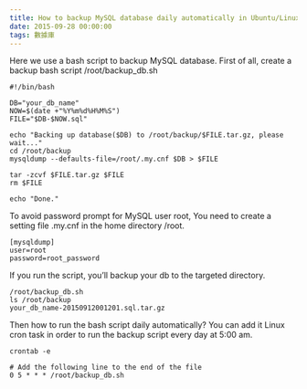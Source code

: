 ```yaml
---
title: How to backup MySQL database daily automatically in Ubuntu/Linux
date: 2015-09-28 00:00:00
tags: 數據庫
---
```


Here we use a bash script to backup MySQL database. First of all, create a backup bash script /root/backup_db.sh

```
#!/bin/bash

DB="your_db_name"
NOW=$(date +"%Y%m%d%H%M%S")
FILE="$DB-$NOW.sql"

echo "Backing up database($DB) to /root/backup/$FILE.tar.gz, please wait..."
cd /root/backup
mysqldump --defaults-file=/root/.my.cnf $DB > $FILE

tar -zcvf $FILE.tar.gz $FILE
rm $FILE

echo "Done."
```

To avoid password prompt for MySQL user root, You need to create a setting file .my.cnf in the home directory /root.

```
[mysqldump]
user=root
password=root_password
```

If you run the script, you’ll backup your db to the targeted directory.

```
/root/backup_db.sh
ls /root/backup
your_db_name-20150912001201.sql.tar.gz
```

Then how to run the bash script daily automatically? You can add it Linux cron task in order to run the backup script every day at 5:00 am.

```
crontab -e

# Add the following line to the end of the file
0 5 * * * /root/backup_db.sh
```

